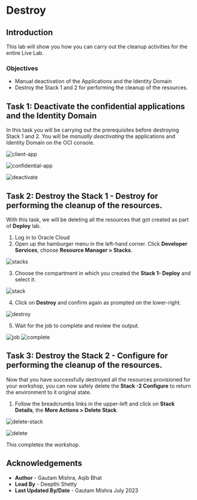 # Destroy

## Introduction

This lab will show you how you can carry out the cleanup activities for the entire Live Lab.


### Objectives

-   Manual deactivation of the Applications and the Identity Domain
-   Destroy the Stack 1 and 2 for performing the cleanup of the resources.


## Task 1: Deactivate the confidential applications and the Identity Domain

In this task you will be carrying out the prerequisites before destroying Stack 1 and 2. You will be *manually deactivating* the applications and Identity Domain on the OCI console.

![client-app](./images/client-app.png "client-app")

![confidential-app](./images/confidential-app.png "confidential-app")

![deactivate](./images/deactivate.png "deactivate")
		
## Task 2: Destroy the Stack 1 - Destroy for performing the cleanup of the resources.

With this task, we will be deleting all the resources that got created as part of **Deploy** lab.

1. Log in to Oracle Cloud
2. Open up the hamburger menu in the left-hand corner.  Click **Developer Services**, choose **Resource Manager > Stacks**.

![stacks](./images/stacks.png "stacks")
  
3. Choose the compartment in which you created the **Stack 1- Deploy** and select it.  

![stack](./images/stack.png "stack")

4. Click on **Destroy** and confirm again as prompted on the lower-right.  

![destroy](./images/destroy.png "destroy")

5. Wait for the job to complete and review the output.  

![job](./images/job.png "job")
![complete](./images/complete.png "complete")

## Task 3: Destroy the Stack 2 - Configure for performing the cleanup of the resources.

Now that you have successfully destroyed all the resources provisioned for your workshop, you can now safely delete the **Stack -2 Configure** to return the environment to it original state.

1. Follow the breadcrumbs links in the upper-left and click on **Stack Details**, the **More Actions > Delete Stack**.  

![delete-stack](./images/delete-stack.png "delete-stack")

![delete](./images/delete.png "delete")

This completes the workshop.

## Acknowledgements
* **Author** - Gautam Mishra, Aqib Bhat
* **Lead By** - Deepthi Shetty 
* **Last Updated By/Date** - Gautam Mishra July 2023
